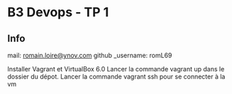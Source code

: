 # B3 Devops - TP 1
## Info
mail: romain.loire@ynov.com
github _username: romL69

Installer Vagrant et VirtualBox 6.0
Lancer la commande vagrant up dans le dossier du dépot.
Lancer la commande vagrant ssh pour se connecter à la vm
